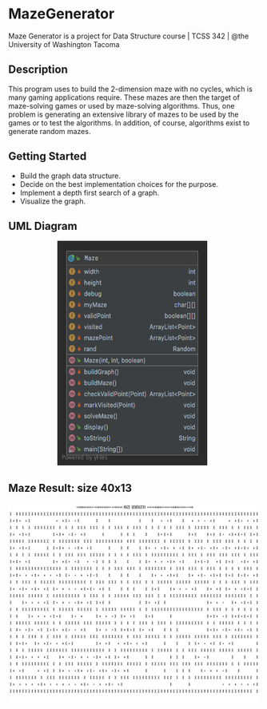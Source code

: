 # MazeGenerator
Maze Generator is a project for Data Structure course | TCSS 342 | @the University of Washington Tacoma

## Description
This program uses to build the 2-dimension maze with no cycles, which is many gaming applications require. 
These mazes are then the target of maze-solving games or used by maze-solving algorithms. 
Thus, one problem is generating an extensive library of mazes to be used by the games or to test the algorithms. 
In addition, of course, algorithms exist to generate random mazes.

## Getting Started
- Build the graph data structure.
- Decide on the best implementation choices for the purpose.
- Implement a depth first search of a graph.
- Visualize the graph.

## UML Diagram
<p align="center">
<img src="https://github.com/A-Kannika/v1/blob/main/images/UML/UML_maze.png?raw=true" width="300" height="450"/>&nbsp;&nbsp;
</p>

## Maze Result: size 40x13

<p align="center">
<img src="https://github.com/A-Kannika/v1/blob/main/images/cover/MAZE_cover.png?raw=true" width="850" height="400"/>&nbsp;&nbsp;
</p>
